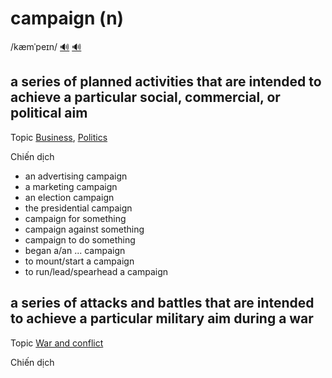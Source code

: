 # campaign (n)

/kæmˈpeɪn/ [🔊](https://www.oxfordlearnersdictionaries.com/media/english/uk_pron/c/cam/campa/campaign__gb_2.mp3) [🔊](https://www.oxfordlearnersdictionaries.com/media/english/us_pron/c/cam/campa/campaign__us_2.mp3)

## a series of planned activities that are intended to achieve a particular social, commercial, or political aim

Topic [Business](../topics/business.md#business), [Politics](../topics/politics.md#politics)

Chiến dịch

- an advertising campaign
- a marketing campaign
- an election campaign
- the presidential campaign
- campaign for something
- campaign against something
- campaign to do something
- began a/an ... campaign
- to mount/start a campaign
- to run/lead/spearhead a campaign

## a series of attacks and battles that are intended to achieve a particular military aim during a war

Topic [War and conflict](../topics/war-and-conflict.md#war--conflict)

Chiến dịch